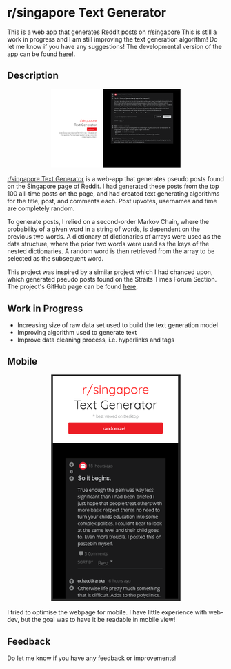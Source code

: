 # r/singapore Text Generator

This is a web app that generates Reddit posts on [r/singapore](https://reddit.com/r/singapore/) This is still a work in progress and I am still improving the text generation algorithm! Do let me know if you have any suggestions! The developmental version of the app can be found [here](https://clintonwxy.github.io/reddit-post-generator/)!.

## Description
<p style="text-align: center;">
<img src="images/redditPostGeneratorCapture2.PNG" style="width:300px;">
</p>

[r/singapore Text Generator](https://clintonwxy.github.io/reddit-post-generator/) is a web-app that generates pseudo posts found on the Singapore page of Reddit. I had generated these posts from the top 100 all-time posts on the page, and had created text generating algorithms for the title, post, and comments each. Post upvotes, usernames and time are completely random. 

To generate posts, I relied on a second-order Markov Chain, where the probability of a given word in a string of words, is dependent on the previous two words. A dictionary of dictionaries of arrays were used as the data structure, where the prior two words were used as the keys of the nested dictionaries. A random word is then retrieved from the array to be selected as the subsequent word.

This project was inspired by a similar project which I had chanced upon, which generated pseudo posts found on the Straits Times Forum Section. The project's GitHub page can be found [here](https://prestonlimlianjie.github.io/straits-times-forum-letter-generator/).

## Work in Progress
* Increasing size of raw data set used to build the text generation model
* Improving algorithm used to generate text
* Improve data cleaning process, i.e. hyperlinks and tags

## Mobile
<p style="text-align: center;">
<img src="images/redditPostGeneratorCapture1.PNG" style="width:300px;">
</p>

I tried to optimise the webpage for mobile. I have little experience with web-dev, but the goal was to have it be readable in mobile view!

## Feedback
Do let me know if you have any feedback or improvements!
